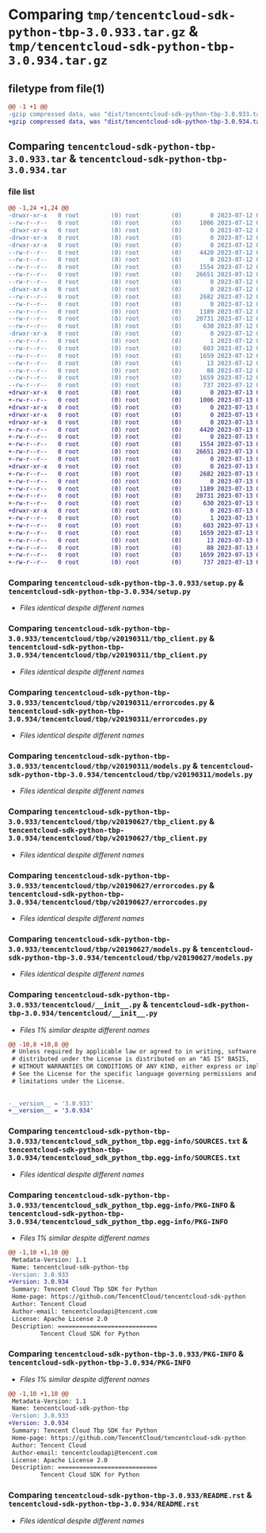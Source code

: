# Comparing `tmp/tencentcloud-sdk-python-tbp-3.0.933.tar.gz` & `tmp/tencentcloud-sdk-python-tbp-3.0.934.tar.gz`

## filetype from file(1)

```diff
@@ -1 +1 @@
-gzip compressed data, was "dist/tencentcloud-sdk-python-tbp-3.0.933.tar", last modified: Wed Jul 12 00:37:44 2023, max compression
+gzip compressed data, was "dist/tencentcloud-sdk-python-tbp-3.0.934.tar", last modified: Thu Jul 13 00:33:42 2023, max compression
```

## Comparing `tencentcloud-sdk-python-tbp-3.0.933.tar` & `tencentcloud-sdk-python-tbp-3.0.934.tar`

### file list

```diff
@@ -1,24 +1,24 @@
-drwxr-xr-x   0 root         (0) root         (0)        0 2023-07-12 00:37:44.000000 tencentcloud-sdk-python-tbp-3.0.933/
--rw-r--r--   0 root         (0) root         (0)     1006 2023-07-12 00:37:43.000000 tencentcloud-sdk-python-tbp-3.0.933/setup.py
-drwxr-xr-x   0 root         (0) root         (0)        0 2023-07-12 00:37:44.000000 tencentcloud-sdk-python-tbp-3.0.933/tencentcloud/
-drwxr-xr-x   0 root         (0) root         (0)        0 2023-07-12 00:37:44.000000 tencentcloud-sdk-python-tbp-3.0.933/tencentcloud/tbp/
-drwxr-xr-x   0 root         (0) root         (0)        0 2023-07-12 00:37:44.000000 tencentcloud-sdk-python-tbp-3.0.933/tencentcloud/tbp/v20190311/
--rw-r--r--   0 root         (0) root         (0)     4420 2023-07-12 00:37:43.000000 tencentcloud-sdk-python-tbp-3.0.933/tencentcloud/tbp/v20190311/tbp_client.py
--rw-r--r--   0 root         (0) root         (0)        0 2023-07-12 00:37:43.000000 tencentcloud-sdk-python-tbp-3.0.933/tencentcloud/tbp/v20190311/__init__.py
--rw-r--r--   0 root         (0) root         (0)     1554 2023-07-12 00:37:43.000000 tencentcloud-sdk-python-tbp-3.0.933/tencentcloud/tbp/v20190311/errorcodes.py
--rw-r--r--   0 root         (0) root         (0)    26651 2023-07-12 00:37:43.000000 tencentcloud-sdk-python-tbp-3.0.933/tencentcloud/tbp/v20190311/models.py
--rw-r--r--   0 root         (0) root         (0)        0 2023-07-12 00:37:43.000000 tencentcloud-sdk-python-tbp-3.0.933/tencentcloud/tbp/__init__.py
-drwxr-xr-x   0 root         (0) root         (0)        0 2023-07-12 00:37:44.000000 tencentcloud-sdk-python-tbp-3.0.933/tencentcloud/tbp/v20190627/
--rw-r--r--   0 root         (0) root         (0)     2682 2023-07-12 00:37:43.000000 tencentcloud-sdk-python-tbp-3.0.933/tencentcloud/tbp/v20190627/tbp_client.py
--rw-r--r--   0 root         (0) root         (0)        0 2023-07-12 00:37:43.000000 tencentcloud-sdk-python-tbp-3.0.933/tencentcloud/tbp/v20190627/__init__.py
--rw-r--r--   0 root         (0) root         (0)     1189 2023-07-12 00:37:43.000000 tencentcloud-sdk-python-tbp-3.0.933/tencentcloud/tbp/v20190627/errorcodes.py
--rw-r--r--   0 root         (0) root         (0)    20731 2023-07-12 00:37:43.000000 tencentcloud-sdk-python-tbp-3.0.933/tencentcloud/tbp/v20190627/models.py
--rw-r--r--   0 root         (0) root         (0)      630 2023-07-12 00:37:43.000000 tencentcloud-sdk-python-tbp-3.0.933/tencentcloud/__init__.py
-drwxr-xr-x   0 root         (0) root         (0)        0 2023-07-12 00:37:44.000000 tencentcloud-sdk-python-tbp-3.0.933/tencentcloud_sdk_python_tbp.egg-info/
--rw-r--r--   0 root         (0) root         (0)        1 2023-07-12 00:37:44.000000 tencentcloud-sdk-python-tbp-3.0.933/tencentcloud_sdk_python_tbp.egg-info/dependency_links.txt
--rw-r--r--   0 root         (0) root         (0)      603 2023-07-12 00:37:44.000000 tencentcloud-sdk-python-tbp-3.0.933/tencentcloud_sdk_python_tbp.egg-info/SOURCES.txt
--rw-r--r--   0 root         (0) root         (0)     1659 2023-07-12 00:37:44.000000 tencentcloud-sdk-python-tbp-3.0.933/tencentcloud_sdk_python_tbp.egg-info/PKG-INFO
--rw-r--r--   0 root         (0) root         (0)       13 2023-07-12 00:37:44.000000 tencentcloud-sdk-python-tbp-3.0.933/tencentcloud_sdk_python_tbp.egg-info/top_level.txt
--rw-r--r--   0 root         (0) root         (0)       88 2023-07-12 00:37:44.000000 tencentcloud-sdk-python-tbp-3.0.933/setup.cfg
--rw-r--r--   0 root         (0) root         (0)     1659 2023-07-12 00:37:44.000000 tencentcloud-sdk-python-tbp-3.0.933/PKG-INFO
--rw-r--r--   0 root         (0) root         (0)      737 2023-07-12 00:37:43.000000 tencentcloud-sdk-python-tbp-3.0.933/README.rst
+drwxr-xr-x   0 root         (0) root         (0)        0 2023-07-13 00:33:42.000000 tencentcloud-sdk-python-tbp-3.0.934/
+-rw-r--r--   0 root         (0) root         (0)     1006 2023-07-13 00:33:42.000000 tencentcloud-sdk-python-tbp-3.0.934/setup.py
+drwxr-xr-x   0 root         (0) root         (0)        0 2023-07-13 00:33:42.000000 tencentcloud-sdk-python-tbp-3.0.934/tencentcloud/
+drwxr-xr-x   0 root         (0) root         (0)        0 2023-07-13 00:33:42.000000 tencentcloud-sdk-python-tbp-3.0.934/tencentcloud/tbp/
+drwxr-xr-x   0 root         (0) root         (0)        0 2023-07-13 00:33:42.000000 tencentcloud-sdk-python-tbp-3.0.934/tencentcloud/tbp/v20190311/
+-rw-r--r--   0 root         (0) root         (0)     4420 2023-07-13 00:33:42.000000 tencentcloud-sdk-python-tbp-3.0.934/tencentcloud/tbp/v20190311/tbp_client.py
+-rw-r--r--   0 root         (0) root         (0)        0 2023-07-13 00:33:42.000000 tencentcloud-sdk-python-tbp-3.0.934/tencentcloud/tbp/v20190311/__init__.py
+-rw-r--r--   0 root         (0) root         (0)     1554 2023-07-13 00:33:42.000000 tencentcloud-sdk-python-tbp-3.0.934/tencentcloud/tbp/v20190311/errorcodes.py
+-rw-r--r--   0 root         (0) root         (0)    26651 2023-07-13 00:33:42.000000 tencentcloud-sdk-python-tbp-3.0.934/tencentcloud/tbp/v20190311/models.py
+-rw-r--r--   0 root         (0) root         (0)        0 2023-07-13 00:33:42.000000 tencentcloud-sdk-python-tbp-3.0.934/tencentcloud/tbp/__init__.py
+drwxr-xr-x   0 root         (0) root         (0)        0 2023-07-13 00:33:42.000000 tencentcloud-sdk-python-tbp-3.0.934/tencentcloud/tbp/v20190627/
+-rw-r--r--   0 root         (0) root         (0)     2682 2023-07-13 00:33:42.000000 tencentcloud-sdk-python-tbp-3.0.934/tencentcloud/tbp/v20190627/tbp_client.py
+-rw-r--r--   0 root         (0) root         (0)        0 2023-07-13 00:33:42.000000 tencentcloud-sdk-python-tbp-3.0.934/tencentcloud/tbp/v20190627/__init__.py
+-rw-r--r--   0 root         (0) root         (0)     1189 2023-07-13 00:33:42.000000 tencentcloud-sdk-python-tbp-3.0.934/tencentcloud/tbp/v20190627/errorcodes.py
+-rw-r--r--   0 root         (0) root         (0)    20731 2023-07-13 00:33:42.000000 tencentcloud-sdk-python-tbp-3.0.934/tencentcloud/tbp/v20190627/models.py
+-rw-r--r--   0 root         (0) root         (0)      630 2023-07-13 00:33:42.000000 tencentcloud-sdk-python-tbp-3.0.934/tencentcloud/__init__.py
+drwxr-xr-x   0 root         (0) root         (0)        0 2023-07-13 00:33:42.000000 tencentcloud-sdk-python-tbp-3.0.934/tencentcloud_sdk_python_tbp.egg-info/
+-rw-r--r--   0 root         (0) root         (0)        1 2023-07-13 00:33:42.000000 tencentcloud-sdk-python-tbp-3.0.934/tencentcloud_sdk_python_tbp.egg-info/dependency_links.txt
+-rw-r--r--   0 root         (0) root         (0)      603 2023-07-13 00:33:42.000000 tencentcloud-sdk-python-tbp-3.0.934/tencentcloud_sdk_python_tbp.egg-info/SOURCES.txt
+-rw-r--r--   0 root         (0) root         (0)     1659 2023-07-13 00:33:42.000000 tencentcloud-sdk-python-tbp-3.0.934/tencentcloud_sdk_python_tbp.egg-info/PKG-INFO
+-rw-r--r--   0 root         (0) root         (0)       13 2023-07-13 00:33:42.000000 tencentcloud-sdk-python-tbp-3.0.934/tencentcloud_sdk_python_tbp.egg-info/top_level.txt
+-rw-r--r--   0 root         (0) root         (0)       88 2023-07-13 00:33:42.000000 tencentcloud-sdk-python-tbp-3.0.934/setup.cfg
+-rw-r--r--   0 root         (0) root         (0)     1659 2023-07-13 00:33:42.000000 tencentcloud-sdk-python-tbp-3.0.934/PKG-INFO
+-rw-r--r--   0 root         (0) root         (0)      737 2023-07-13 00:33:42.000000 tencentcloud-sdk-python-tbp-3.0.934/README.rst
```

### Comparing `tencentcloud-sdk-python-tbp-3.0.933/setup.py` & `tencentcloud-sdk-python-tbp-3.0.934/setup.py`

 * *Files identical despite different names*

### Comparing `tencentcloud-sdk-python-tbp-3.0.933/tencentcloud/tbp/v20190311/tbp_client.py` & `tencentcloud-sdk-python-tbp-3.0.934/tencentcloud/tbp/v20190311/tbp_client.py`

 * *Files identical despite different names*

### Comparing `tencentcloud-sdk-python-tbp-3.0.933/tencentcloud/tbp/v20190311/errorcodes.py` & `tencentcloud-sdk-python-tbp-3.0.934/tencentcloud/tbp/v20190311/errorcodes.py`

 * *Files identical despite different names*

### Comparing `tencentcloud-sdk-python-tbp-3.0.933/tencentcloud/tbp/v20190311/models.py` & `tencentcloud-sdk-python-tbp-3.0.934/tencentcloud/tbp/v20190311/models.py`

 * *Files identical despite different names*

### Comparing `tencentcloud-sdk-python-tbp-3.0.933/tencentcloud/tbp/v20190627/tbp_client.py` & `tencentcloud-sdk-python-tbp-3.0.934/tencentcloud/tbp/v20190627/tbp_client.py`

 * *Files identical despite different names*

### Comparing `tencentcloud-sdk-python-tbp-3.0.933/tencentcloud/tbp/v20190627/errorcodes.py` & `tencentcloud-sdk-python-tbp-3.0.934/tencentcloud/tbp/v20190627/errorcodes.py`

 * *Files identical despite different names*

### Comparing `tencentcloud-sdk-python-tbp-3.0.933/tencentcloud/tbp/v20190627/models.py` & `tencentcloud-sdk-python-tbp-3.0.934/tencentcloud/tbp/v20190627/models.py`

 * *Files identical despite different names*

### Comparing `tencentcloud-sdk-python-tbp-3.0.933/tencentcloud/__init__.py` & `tencentcloud-sdk-python-tbp-3.0.934/tencentcloud/__init__.py`

 * *Files 1% similar despite different names*

```diff
@@ -10,8 +10,8 @@
 # Unless required by applicable law or agreed to in writing, software
 # distributed under the License is distributed on an "AS IS" BASIS,
 # WITHOUT WARRANTIES OR CONDITIONS OF ANY KIND, either express or implied.
 # See the License for the specific language governing permissions and
 # limitations under the License.
 
 
-__version__ = '3.0.933'
+__version__ = '3.0.934'
```

### Comparing `tencentcloud-sdk-python-tbp-3.0.933/tencentcloud_sdk_python_tbp.egg-info/SOURCES.txt` & `tencentcloud-sdk-python-tbp-3.0.934/tencentcloud_sdk_python_tbp.egg-info/SOURCES.txt`

 * *Files identical despite different names*

### Comparing `tencentcloud-sdk-python-tbp-3.0.933/tencentcloud_sdk_python_tbp.egg-info/PKG-INFO` & `tencentcloud-sdk-python-tbp-3.0.934/tencentcloud_sdk_python_tbp.egg-info/PKG-INFO`

 * *Files 1% similar despite different names*

```diff
@@ -1,10 +1,10 @@
 Metadata-Version: 1.1
 Name: tencentcloud-sdk-python-tbp
-Version: 3.0.933
+Version: 3.0.934
 Summary: Tencent Cloud Tbp SDK for Python
 Home-page: https://github.com/TencentCloud/tencentcloud-sdk-python
 Author: Tencent Cloud
 Author-email: tencentcloudapi@tencent.com
 License: Apache License 2.0
 Description: ============================
         Tencent Cloud SDK for Python
```

### Comparing `tencentcloud-sdk-python-tbp-3.0.933/PKG-INFO` & `tencentcloud-sdk-python-tbp-3.0.934/PKG-INFO`

 * *Files 1% similar despite different names*

```diff
@@ -1,10 +1,10 @@
 Metadata-Version: 1.1
 Name: tencentcloud-sdk-python-tbp
-Version: 3.0.933
+Version: 3.0.934
 Summary: Tencent Cloud Tbp SDK for Python
 Home-page: https://github.com/TencentCloud/tencentcloud-sdk-python
 Author: Tencent Cloud
 Author-email: tencentcloudapi@tencent.com
 License: Apache License 2.0
 Description: ============================
         Tencent Cloud SDK for Python
```

### Comparing `tencentcloud-sdk-python-tbp-3.0.933/README.rst` & `tencentcloud-sdk-python-tbp-3.0.934/README.rst`

 * *Files identical despite different names*


